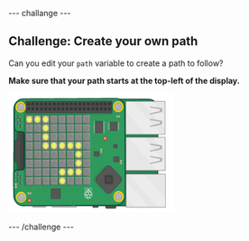 \--- challange \---

## Challenge: Create your own path

Can you edit your `path` variable to create a path to follow?

**Make sure that your path starts at the top-left of the display.**

![capture d'écran](images/tightrope-path-challenge.png)

\--- /challenge \---